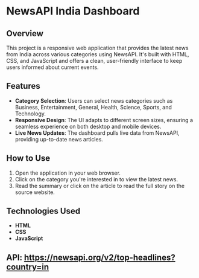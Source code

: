 # NewsAPI India Dashboard

## Overview
This project is a responsive web application that provides the latest news from India across various categories using NewsAPI. It's built with HTML, CSS, and JavaScript and offers a clean, user-friendly interface to keep users informed about current events.

## Features
- **Category Selection**: Users can select news categories such as Business, Entertainment, General, Health, Science, Sports, and Technology.
- **Responsive Design**: The UI adapts to different screen sizes, ensuring a seamless experience on both desktop and mobile devices.
- **Live News Updates**: The dashboard pulls live data from NewsAPI, providing up-to-date news articles.

## How to Use
1. Open the application in your web browser.
2. Click on the category you're interested in to view the latest news.
3. Read the summary or click on the article to read the full story on the source website.

## Technologies Used
- **HTML**
- **CSS**
- **JavaScript**

## API: https://newsapi.org/v2/top-headlines?country=in


